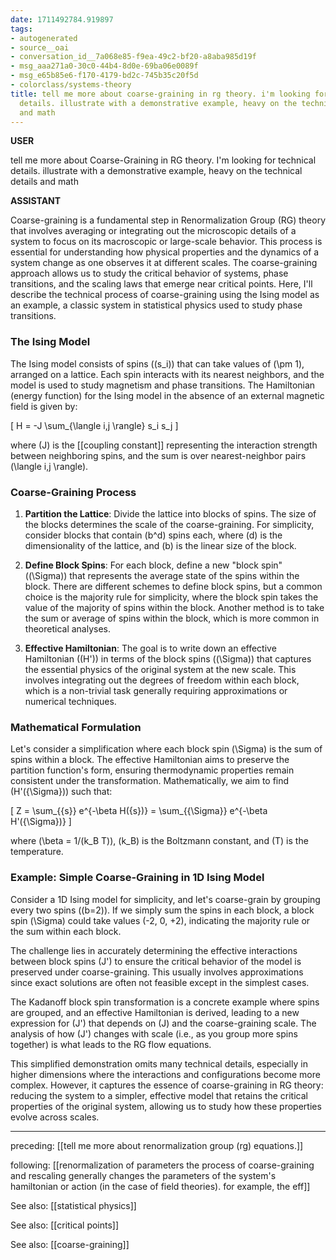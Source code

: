 ```yaml
---
date: 1711492784.919897
tags:
- autogenerated
- source__oai
- conversation_id__7a068e85-f9ea-49c2-bf20-a8aba985d19f
- msg_aaa271a0-30c0-44b4-8d0e-69ba06e0089f
- msg_e65b85e6-f170-4179-bd2c-745b35c20f5d
- colorclass/systems-theory
title: tell me more about coarse-graining in rg theory. i'm looking for technical
  details. illustrate with a demonstrative example, heavy on the technical details
  and math
---
```


**USER**

tell me more about Coarse-Graining in RG theory. I'm looking for technical details. illustrate with a demonstrative example, heavy on the technical details and math


**ASSISTANT**

Coarse-graining is a fundamental step in Renormalization Group (RG) theory that involves averaging or integrating out the microscopic details of a system to focus on its macroscopic or large-scale behavior. This process is essential for understanding how physical properties and the dynamics of a system change as one observes it at different scales. The coarse-graining approach allows us to study the critical behavior of systems, phase transitions, and the scaling laws that emerge near critical points. Here, I'll describe the technical process of coarse-graining using the Ising model as an example, a classic system in statistical physics used to study phase transitions.

### The Ising Model

The Ising model consists of spins (\(s_i\)) that can take values of \(\pm 1\), arranged on a lattice. Each spin interacts with its nearest neighbors, and the model is used to study magnetism and phase transitions. The Hamiltonian (energy function) for the Ising model in the absence of an external magnetic field is given by:

\[ H = -J \sum_{\langle i,j \rangle} s_i s_j \]

where \(J\) is the [[coupling constant]] representing the interaction strength between neighboring spins, and the sum is over nearest-neighbor pairs \(\langle i,j \rangle\).

### Coarse-Graining Process

1. **Partition the Lattice**: Divide the lattice into blocks of spins. The size of the blocks determines the scale of the coarse-graining. For simplicity, consider blocks that contain \(b^d\) spins each, where \(d\) is the dimensionality of the lattice, and \(b\) is the linear size of the block.

2. **Define Block Spins**: For each block, define a new "block spin" (\(\Sigma\)) that represents the average state of the spins within the block. There are different schemes to define block spins, but a common choice is the majority rule for simplicity, where the block spin takes the value of the majority of spins within the block. Another method is to take the sum or average of spins within the block, which is more common in theoretical analyses.

3. **Effective Hamiltonian**: The goal is to write down an effective Hamiltonian (\(H'\)) in terms of the block spins (\(\Sigma\)) that captures the essential physics of the original system at the new scale. This involves integrating out the degrees of freedom within each block, which is a non-trivial task generally requiring approximations or numerical techniques.

### Mathematical Formulation

Let's consider a simplification where each block spin \(\Sigma\) is the sum of spins within a block. The effective Hamiltonian aims to preserve the partition function's form, ensuring thermodynamic properties remain consistent under the transformation. Mathematically, we aim to find \(H'(\{\Sigma\})\) such that:

\[ Z = \sum_{\{s\}} e^{-\beta H(\{s\})} = \sum_{\{\Sigma\}} e^{-\beta H'(\{\Sigma\})} \]

where \(\beta = 1/(k_B T)\), \(k_B\) is the Boltzmann constant, and \(T\) is the temperature.

### Example: Simple Coarse-Graining in 1D Ising Model

Consider a 1D Ising model for simplicity, and let's coarse-grain by grouping every two spins (\(b=2\)). If we simply sum the spins in each block, a block spin \(\Sigma\) could take values \(-2, 0, +2\), indicating the majority rule or the sum within each block.

The challenge lies in accurately determining the effective interactions between block spins \(J'\) to ensure the critical behavior of the model is preserved under coarse-graining. This usually involves approximations since exact solutions are often not feasible except in the simplest cases.

The Kadanoff block spin transformation is a concrete example where spins are grouped, and an effective Hamiltonian is derived, leading to a new expression for \(J'\) that depends on \(J\) and the coarse-graining scale. The analysis of how \(J'\) changes with scale (i.e., as you group more spins together) is what leads to the RG flow equations.

This simplified demonstration omits many technical details, especially in higher dimensions where the interactions and configurations become more complex. However, it captures the essence of coarse-graining in RG theory: reducing the system to a simpler, effective model that retains the critical properties of the original system, allowing us to study how these properties evolve across scales.


---

preceding: [[tell me more about renormalization group (rg) equations.]]  


following: [[renormalization of parameters the process of coarse-graining and rescaling generally changes the parameters of the system's hamiltonian or action (in the case of field theories). for example, the eff]]

See also: [[statistical physics]]


See also: [[critical points]]


See also: [[coarse-graining]]